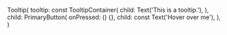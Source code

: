 Tooltip(
tooltip: const TooltipContainer(
child: Text('This is a tooltip.'),
),
child: PrimaryButton(
onPressed: () {},
child: const Text('Hover over me'),
),
)
